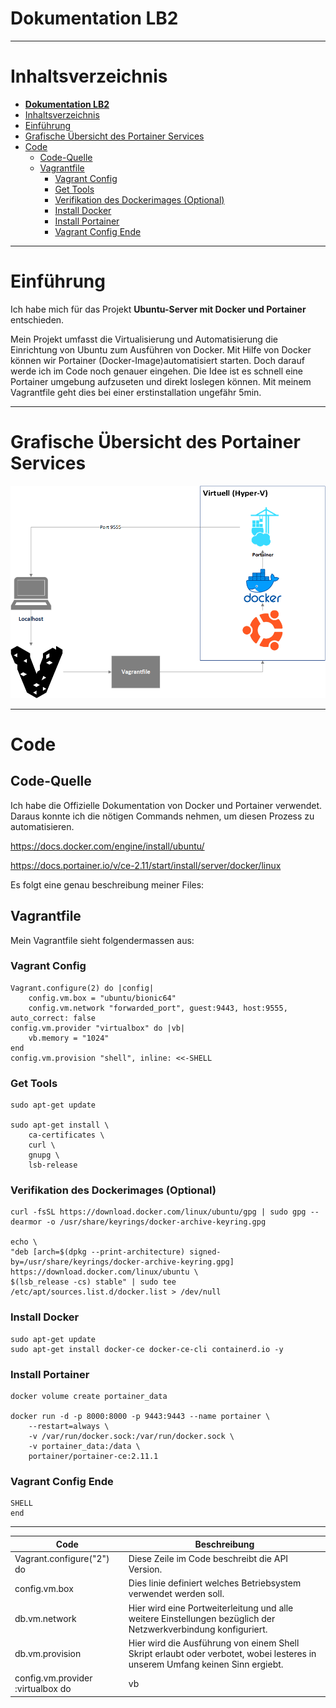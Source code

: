 # **Dokumentation LB2**

---

# Inhaltsverzeichnis
  

- [**Dokumentation LB2**](#dokumentation-lb2)
- [Inhaltsverzeichnis](#inhaltsverzeichnis)
- [Einführung](#einführung)
- [Grafische Übersicht des Portainer Services](#grafische-übersicht-des-portainer-services)
- [Code](#code)
	- [Code-Quelle](#code-quelle)
	- [Vagrantfile](#vagrantfile)
		- [Vagrant Config](#vagrant-config)
		- [Get Tools](#get-tools)
		- [Verifikation des Dockerimages (Optional)](#verifikation-des-dockerimages-optional)
		- [Install Docker](#install-docker)
		- [Install Portainer](#install-portainer)
		- [Vagrant Config Ende](#vagrant-config-ende)

---

# Einführung

Ich habe mich für das Projekt **Ubuntu-Server mit Docker und Portainer** entschieden.

Mein Projekt umfasst die Virtualisierung und Automatisierung die Einrichtung von Ubuntu zum 
Ausführen von Docker. Mit Hilfe von Docker können wir Portainer (Docker-Image)automatisiert starten. Doch darauf werde ich im Code noch genauer eingehen. 
Die Idee ist es schnell eine Portainer umgebung aufzuseten und direkt loslegen können. Mit meinem Vagrantfile geht dies bei einer erstinstallation ungefähr 5min. 

---
<a name="grafische"></a>
# Grafische Übersicht des Portainer Services

![Test](https://github.com/Samtheboogieman/M300-Portainer/blob/master/LB2/images/vagrant.png)

---

# Code

## Code-Quelle

Ich habe die Offizielle Dokumentation von Docker und Portainer verwendet. Daraus konnte ich die nötigen Commands nehmen, um diesen Prozess zu automatisieren.

https://docs.docker.com/engine/install/ubuntu/ 

https://docs.portainer.io/v/ce-2.11/start/install/server/docker/linux

Es folgt eine genau beschreibung meiner Files:

## Vagrantfile


Mein Vagrantfile sieht folgendermassen aus:

### Vagrant Config

	Vagrant.configure(2) do |config|
		config.vm.box = "ubuntu/bionic64"
		config.vm.network "forwarded_port", guest:9443, host:9555, auto_correct: false  
	config.vm.provider "virtualbox" do |vb|
		vb.memory = "1024"
	end
	config.vm.provision "shell", inline: <<-SHELL

### Get Tools

	sudo apt-get update

	sudo apt-get install \
		ca-certificates \
		curl \
		gnupg \
		lsb-release
### Verifikation des Dockerimages (Optional)
	curl -fsSL https://download.docker.com/linux/ubuntu/gpg | sudo gpg --dearmor -o /usr/share/keyrings/docker-archive-keyring.gpg

	echo \
	"deb [arch=$(dpkg --print-architecture) signed-by=/usr/share/keyrings/docker-archive-keyring.gpg] https://download.docker.com/linux/ubuntu \
	$(lsb_release -cs) stable" | sudo tee /etc/apt/sources.list.d/docker.list > /dev/null

### Install Docker

	sudo apt-get update
	sudo apt-get install docker-ce docker-ce-cli containerd.io -y

### Install Portainer

	docker volume create portainer_data

	docker run -d -p 8000:8000 -p 9443:9443 --name portainer \
		--restart=always \
		-v /var/run/docker.sock:/var/run/docker.sock \
		-v portainer_data:/data \
		portainer/portainer-ce:2.11.1
### Vagrant Config Ende	
	SHELL
	end


---


| Code| Beschreibung|
| --------------| -----------------|
| Vagrant.configure("2") do  | Diese Zeile im Code beschreibt die API Version. |
| config.vm.box | Dies linie definiert welches Betriebsystem verwendet werden soll. |
| db.vm.network | Hier wird eine Portweiterleitung und alle weitere Einstellungen bezüglich der Netzwerkverbindung konfiguriert. |
| db.vm.provision | Hier wird die Ausführung von einem Shell Skript erlaubt oder verbotet, wobei lesteres in unserem Umfang keinen Sinn ergiebt. |
| config.vm.provider :virtualbox do |vb| | Hier entscheiden wir uns für einen Hypervisor der unser VM beherbergt. Zudem können wir noch Ressourcen zuteilen. |


